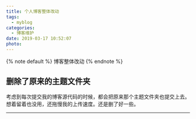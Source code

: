 ```yaml
---
title: 个人博客整体改动
tags:
  - myblog
categories:
  - 博客维护
date: 2019-03-17 10:52:07
photo:
---
```


{% note default %}
博客整体改动
{% endnote %}

<!-- more -->



## 删除了原来的主题文件夹
考虑到每次提交我的博客源代码的时候，都会把原来那个主题文件夹也提交上去。想着留着也没用，还拖慢我的上传速度。还是删了好一些。












--- 

